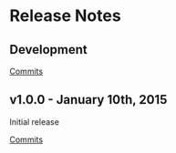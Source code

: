 # Release Notes

## Development

[Commits](https://github.com/walmartlabs/circus-router/compare/v1.0.0...master)

## v1.0.0 - January 10th, 2015
Initial release

[Commits](https://github.com/walmartlabs/circus-router/compare/f9bb8aa...v1.0.0)
